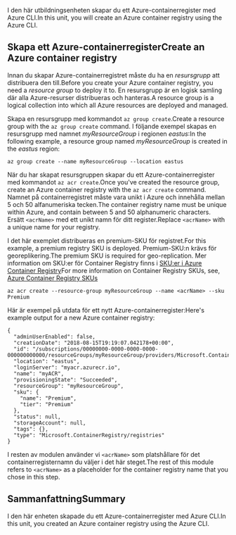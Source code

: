 <span data-ttu-id="b34ac-101">I den här utbildningsenheten skapar du ett Azure-containerregister med Azure CLI.</span><span class="sxs-lookup"><span data-stu-id="b34ac-101">In this unit, you will create an Azure container registry using the Azure CLI.</span></span>

## <a name="create-an-azure-container-registry"></a><span data-ttu-id="b34ac-102">Skapa ett Azure-containerregister</span><span class="sxs-lookup"><span data-stu-id="b34ac-102">Create an Azure container registry</span></span>

<span data-ttu-id="b34ac-103">Innan du skapar Azure-containerregistret måste du ha en *resursgrupp* att distribuera den till.</span><span class="sxs-lookup"><span data-stu-id="b34ac-103">Before you create your Azure container registry, you need a *resource group* to deploy it to.</span></span> <span data-ttu-id="b34ac-104">En resursgrupp är en logisk samling där alla Azure-resurser distribueras och hanteras.</span><span class="sxs-lookup"><span data-stu-id="b34ac-104">A resource group is a logical collection into which all Azure resources are deployed and managed.</span></span>

<span data-ttu-id="b34ac-105">Skapa en resursgrupp med kommandot `az group create`.</span><span class="sxs-lookup"><span data-stu-id="b34ac-105">Create a resource group with the `az group create` command.</span></span> <span data-ttu-id="b34ac-106">I följande exempel skapas en resursgrupp med namnet *myResourceGroup* i regionen *eastus*:</span><span class="sxs-lookup"><span data-stu-id="b34ac-106">In the following example, a resource group named *myResourceGroup* is created in the *eastus* region:</span></span>

```azurecli
az group create --name myResourceGroup --location eastus
```

<span data-ttu-id="b34ac-107">När du har skapat resursgruppen skapar du ett Azure-containerregister med kommandot `az acr create`.</span><span class="sxs-lookup"><span data-stu-id="b34ac-107">Once you've created the resource group, create an Azure container registry with the `az acr create` command.</span></span> <span data-ttu-id="b34ac-108">Namnet på containerregistret måste vara unikt i Azure och innehålla mellan 5 och 50 alfanumeriska tecken.</span><span class="sxs-lookup"><span data-stu-id="b34ac-108">The container registry name must be unique within Azure, and contain between 5 and 50 alphanumeric characters.</span></span> <span data-ttu-id="b34ac-109">Ersätt `<acrName>` med ett unikt namn för ditt register.</span><span class="sxs-lookup"><span data-stu-id="b34ac-109">Replace `<acrName>` with a unique name for your registry.</span></span>

<span data-ttu-id="b34ac-110">I det här exemplet distribueras en premium-SKU för registret.</span><span class="sxs-lookup"><span data-stu-id="b34ac-110">For this example, a premium registry SKU is deployed.</span></span> <span data-ttu-id="b34ac-111">Premium-SKU:n krävs för georeplikering.</span><span class="sxs-lookup"><span data-stu-id="b34ac-111">The premium SKU is required for geo-replication.</span></span> <span data-ttu-id="b34ac-112">Mer information om SKU:er för Container Registry finns i [SKU:er i Azure Container Registry](https://docs.microsoft.com/azure/container-registry/container-registry-skus)</span><span class="sxs-lookup"><span data-stu-id="b34ac-112">For more information on Container Registry SKUs, see, [Azure Container Registry SKUs](https://docs.microsoft.com/azure/container-registry/container-registry-skus)</span></span>

```azurecli
az acr create --resource-group myResourceGroup --name <acrName> --sku Premium
```

<span data-ttu-id="b34ac-113">Här är exempel på utdata för ett nytt Azure-containerregister:</span><span class="sxs-lookup"><span data-stu-id="b34ac-113">Here's example output for a new Azure container registry:</span></span>

```console
{
  "adminUserEnabled": false,
  "creationDate": "2018-08-15T19:19:07.042178+00:00",
  "id": "/subscriptions/00000000-0000-0000-0000-000000000000/resourceGroups/myResourceGroup/providers/Microsoft.ContainerRegistry/registries/myACR0007",
  "location": "eastus",
  "loginServer": "myacr.azurecr.io",
  "name": "myACR",
  "provisioningState": "Succeeded",
  "resourceGroup": "myResourceGroup",
  "sku": {
    "name": "Premium",
    "tier": "Premium"
  },
  "status": null,
  "storageAccount": null,
  "tags": {},
  "type": "Microsoft.ContainerRegistry/registries"
}
```

<span data-ttu-id="b34ac-114">I resten av modulen använder vi `<acrName>` som platshållare för det containerregisternamn du väljer i det här steget.</span><span class="sxs-lookup"><span data-stu-id="b34ac-114">The rest of this module refers to `<acrName>` as a placeholder for the container registry name that you chose in this step.</span></span>

## <a name="summary"></a><span data-ttu-id="b34ac-115">Sammanfattning</span><span class="sxs-lookup"><span data-stu-id="b34ac-115">Summary</span></span>

<span data-ttu-id="b34ac-116">I den här enheten skapade du ett Azure-containerregister med Azure CLI.</span><span class="sxs-lookup"><span data-stu-id="b34ac-116">In this unit, you created an Azure container registry using the Azure CLI.</span></span>